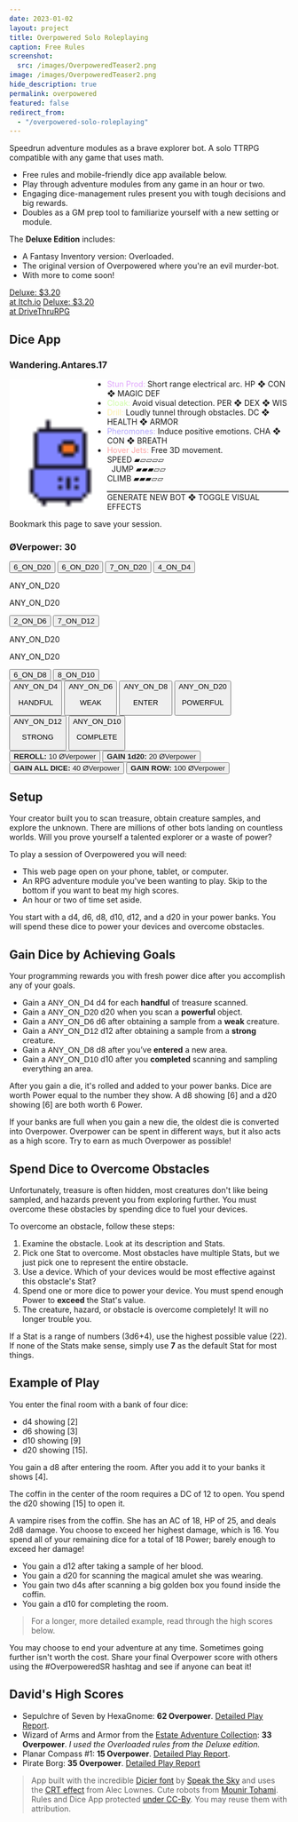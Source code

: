 ```yaml
---
date: 2023-01-02
layout: project
title: Overpowered Solo Roleplaying
caption: Free Rules
screenshot:
  src: /images/OverpoweredTeaser2.png
image: /images/OverpoweredTeaser2.png
hide_description: true
permalink: overpowered
featured: false
redirect_from:
  - "/overpowered-solo-roleplaying"
---
```


Speedrun adventure modules as a brave explorer bot. A solo TTRPG compatible with any game that uses math.

 - Free rules and mobile-friendly dice app available below.
 - Play through adventure modules from any game in an hour or two.
 - Engaging dice-management rules present you with tough decisions and big rewards.
 - Doubles as a GM prep tool to familiarize yourself with a new setting or module.

 The **Deluxe Edition** includes:
 - A Fantasy Inventory version: Overloaded.
 - The original version of Overpowered where you're an evil murder-bot.
 - With more to come soon!

<div class="shopping-buttons">
<a target="_blank" href="https://technicalgrimoire.itch.io/overpowered-solo-roleplaying" class="btn btn-primary itchBTN">Deluxe: $3.20<br>at Itch.io</a>
<a target="_blank" href="https://www.drivethrurpg.com/product/318164/Tempered-Legacy" class="btn btn-primary dtrpgBTN">Deluxe: $3.20<br>at DriveThruRPG</a>
</div>

## Dice App

<div class="row">
  <div id="botDetails" class="col-xl col-12 crt">
    <h3 id="botName" class="majorDisplay">Wandering.Antares.17</h3>
    <img id="osrImg" style="width: 35%; float:left;" src="/images/overpoweredExamples/OSR4.gif">
    <ul>
      <li id="osrWeapon"><span class="itemName" style="color: rgb(223, 164, 252);">Stun Prod:</span> Short range
        electrical arc. <span class="noWrap">HP ❖ CON ❖ MAGIC DEF</span></li>
      <li id="osrDefense"><span class="itemName" style="color: rgb(206, 252, 164);">Cloak:</span> Avoid visual
        detection. <span class="noWrap">PER ❖ DEX ❖ WIS</span></li>
      <li id="osrTool"><span class="itemName" style="color: rgb(252, 239, 164);">Drill:</span> Loudly tunnel through
        obstacles. <span class="noWrap">DC ❖ HEALTH ❖ ARMOR</span></li>
      <li id="osrTalk"><span class="itemName" style="color: rgb(176, 164, 252);">Pheromones:</span> Induce positive
        emotions. <span class="noWrap">CHA ❖ CON ❖ BREATH</span></li>
      <li id="osrMove"><span class="itemName" style="color: rgb(252, 164, 164);">Hover Jets:</span> Free 3D
        movement.<br> SPEED <span class="statBars">▰▱▱▱▱<br></span> &nbsp; JUMP <span class="statBars">▰▰▰▱▱<br></span>
        CLIMB <span class="statBars">▰▰▰▱▱</span></li>
    </ul>
    <p style="border-top:3px solid grey"><a class="d6 textButton" onclick="generateBotDetails();return false;">GENERATE
        NEW BOT</a> ❖ <a class="d4 textButton" onclick="toggleCRT();return false;">TOGGLE VISUAL EFFECTS</a>
    </p>
    <p>Bookmark this page to save your session.</p>
  </div>
  <div id="overCard" class="col-xl col-12 crt">
    <h3 id="tributeScore" class="majorDisplay">ØVerpower: <span class="dtribute">30</span></h3>
    <div class="row">
      <div id="treasureCore" class="col-4"><button onclick="spendTreasure(3)" class="d20 dicierHeavy">6_ON_D20</button>
        <button onclick="spendTreasure(2)" class="d20 dicierHeavy">6_ON_D20</button>
        <button onclick="spendTreasure(1)" class="d20 dicierHeavy">7_ON_D20</button>
        <button onclick="spendTreasure(0)" class="d4 dicierHeavy">4_ON_D4</button>
      </div>
      <div id="foeCore" class="col-4">
        <p class="dicierDark">ANY_ON_D20</p>
        <p class="dicierDark">ANY_ON_D20</p>
        <button onclick="spendFoe(1)" class="d6 dicierHeavy">2_ON_D6</button>
        <button onclick="spendFoe(0)" class="d12 dicierHeavy">7_ON_D12</button>
      </div>
      <div id="obstacleCore" class="col-4">
        <p class="dicierDark">ANY_ON_D20</p>
        <p class="dicierDark">ANY_ON_D20</p>
        <button onclick="spendObstacle(1)" class="d8 dicierHeavy">6_ON_D8</button>
        <button onclick="spendObstacle(0)" class="d10 dicierHeavy">8_ON_D10</button>
      </div>
    </div>
    <div class="row"> <button onclick="gainDie(4)" class="dwhite col-4 dicierHeavy">ANY_ON_D4<p>HANDFUL</p></button>
      <button onclick="gainDie(6)" class="dwhite col-4 dicierHeavy">ANY_ON_D6<p>WEAK</p></button> <button
        onclick="gainDie(8)" class="dwhite col-4 dicierHeavy">ANY_ON_D8<p>ENTER</p></button> <button
        onclick="gainDie(20)" class="dwhite col-4 dicierHeavy">ANY_ON_D20<p>POWERFUL</p></button> <button
        onclick="gainDie(12)" class="dwhite col-4 dicierHeavy">ANY_ON_D12<p>STRONG</p></button> <button
        onclick="gainDie(10)" class="dwhite col-4 dicierHeavy">ANY_ON_D10<p>COMPLETE</p></button>
    </div>
    <button id="rerollButton"><a onclick="rerollDice();"><strong>REROLL:</strong> 10 <span
          style="font-family: Major Mono Display,Helvetica,Arial,sans-serif;">ØVerpower</span></a></button>
    <button id="d20Button"><a onclick="gainTwentyAbility();"><strong>GAIN 1d20:</strong> 20 <span
          style="font-family: Major Mono Display,Helvetica,Arial,sans-serif;">ØVerpower</span></a></button>
    <button id="gainDiceButton"><a onclick="gainAllDice();"><strong>GAIN ALL DICE:</strong> 40 <span
          style="font-family: Major Mono Display,Helvetica,Arial,sans-serif;">ØVerpower</span></a></button>
    <button id="gainRowButton"><a onclick="gainDiceRow();"><strong>GAIN ROW:</strong> 100 <span
          style="font-family: Major Mono Display,Helvetica,Arial,sans-serif;">ØVerpower</span></a></button>
  </div>
</div>

## Setup

Your creator built you to scan treasure, obtain creature samples, and explore the unknown. There are millions of other bots landing on countless worlds. Will you prove yourself a talented explorer or a waste of power?

To play a session of Overpowered you will need:
 - This web page open on your phone, tablet, or computer.
 - An RPG adventure module you've been wanting to play. Skip to the bottom if you want to beat my high scores.
 - An hour or two of time set aside.

You start with a <span class="d4">d4</span>, <span class="d6">d6</span>, <span class="d8">d8</span>, <span class="d10">d10</span>, <span class="d12">d12</span>, and a <span class="d20">d20</span> in your power banks. You will spend these dice to power your devices and overcome obstacles.

## Gain Dice by Achieving Goals

Your programming rewards you with fresh power dice after you accomplish any of your goals.

 - Gain a <span style="font-family: DicierHeavy, sans-serif;">ANY_ON_D4</span> <span class="d4">d4</span> for each **handful** of treasure scanned.
 - Gain a <span style="font-family: DicierHeavy, sans-serif;">ANY_ON_D20</span> <span class="d20">d20</span> when you scan a **powerful** object.
 - Gain a <span style="font-family: DicierHeavy, sans-serif;">ANY_ON_D6</span> <span class="d6">d6</span> after obtaining a sample from a **weak** creature.
 - Gain a <span style="font-family: DicierHeavy, sans-serif;">ANY_ON_D12</span> <span class="d12">d12</span> after obtaining a sample from a **strong** creature.
 - Gain a <span style="font-family: DicierHeavy, sans-serif;">ANY_ON_D8</span> <span class="d8">d8</span> after you’ve **entered** a new area.
 - Gain a <span style="font-family: DicierHeavy, sans-serif;">ANY_ON_D10</span> <span class="d10">d10</span> after you **completed** scanning and sampling everything an area.

After you gain a die, it's rolled and added to your power banks. Dice are worth Power equal to the number they show. A <span class="d8">d8</span> showing [6] and a <span class="d20">d20</span> showing [6] are both worth 6 Power.

If your banks are full when you gain a new die, the oldest die is converted into Overpower. Overpower can be spent in different ways, but it also acts as a high score. Try to earn as much Overpower as possible!

## Spend Dice to Overcome Obstacles

Unfortunately, treasure is often hidden, most creatures don't like being sampled, and hazards prevent you from exploring further. You must overcome these obstacles by spending dice to fuel your devices.

To overcome an obstacle, follow these steps:

1. Examine the obstacle. Look at its description and Stats.
2. Pick one Stat to overcome. Most obstacles have multiple Stats, but we just pick one to represent the entire obstacle.
3. Use a device. Which of your devices would be most effective against this obstacle's Stat?
4. Spend one or more dice to power your device. You must spend enough Power to **exceed** the Stat's value. 
5. The creature, hazard, or obstacle is overcome completely! It will no longer trouble you.

If a Stat is a range of numbers (3d6+4), use the highest possible value (22). If none of the Stats make sense, simply use **7** as the default Stat for most things.

## Example of Play

You enter the final room with a bank of four dice: 
- <span class="d4">d4</span> showing [2]
- <span class="d6">d6</span> showing [3]
- <span class="d10">d10</span> showing [9]
- <span class="d20">d20</span> showing [15].

You gain a <span class="d8">d8</span> after entering the room. After you add it to your banks it shows [4].

The coffin in the center of the room requires a DC of 12 to open. You spend the <span class="d20">d20</span> showing [15] to open it.

A vampire rises from the coffin. She has an AC of 18, HP of 25, and deals 2d8 damage. You choose to exceed her highest damage, which is 16. You spend all of your remaining dice for a total of 18 Power; barely enough to exceed her damage!

- You gain a <span class="d12">d12</span> after taking a sample of her blood.
- You gain a <span class="d20">d20</span> for scanning the magical amulet she was wearing.
- You gain two <span class="d4">d4</span>s after scanning a big golden box you found inside the coffin.
- You gain a <span class="d10">d10</span> for completing the room.

> For a longer, more detailed example, read through the high scores below.

You may choose to end your adventure at any time. Sometimes going further isn't worth the cost. Share your final Overpower score with others using the #OverpoweredSR hashtag and see if anyone can beat it!

## David's High Scores

- Sepulchre of Seven by HexaGnome: **62 Overpower**. [Detailed Play Report](/david/2023/01/overpoweredsepulchre).
- Wizard of Arms and Armor from the [Estate Adventure Collection](https://losing-games.itch.io/mausritter-the-estate-adventure-collection): **33 Overpower**. *I  used the Overloaded rules from the Deluxe edition.*
- Planar Compass #1: **15 Overpower**. [Detailed Play Report](/david/2023/02/overpoweredplanar).
- Pirate Borg: **35 Overpower**. [Detailed Play Report](/david/2023/02/overpoweredpirateborg)

> App built with the incredible [Dicier font](https://speakthesky.itch.io/typeface-dicier) by [Speak the Sky](https://speakthesky.com/) and uses the [CRT effect](http://aleclownes.com/2017/02/01/crt-display.html) from Alec Lownes. Cute robots from [Mounir Tohami](https://mounirtohami.itch.io/26-animated-pixelart-robots). Rules and Dice App protected [under CC-By](https://creativecommons.org/licenses/by/4.0/). You may reuse them with attribution.

<script async src="/assets/generator_resources/overpowered.js" language="javascript" type="text/javascript"></script>
<script async src="/assets/js/seedrandom.min.js" language="javascript" type="text/javascript"></script>
